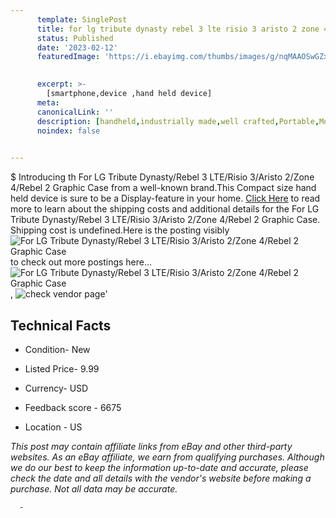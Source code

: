 ```yaml
---
      template: SinglePost
      title: for lg tribute dynasty rebel 3 lte risio 3 aristo 2 zone 4 rebel 2 graphic case
      status: Published
      date: '2023-02-12'
      featuredImage: 'https://i.ebayimg.com/thumbs/images/g/nqMAAOSwGZxbVRlp/s-l225.jpg'
       

      excerpt: >-
        [smartphone,device ,hand held device]
      meta:
      canonicalLink: ''
      description: [handheld,industrially made,well crafted,Portable,Mobile,Compact,Convenient,Lightweight,Maneuverable,Man-portable,Miniature,Carriable,Hand-held,Light,Holdable,Transportable,Mobile device,Pocket-sized,On-the-go,Wireless,Cordless,Compact size,Convenient size, smartphone,device ,hand held device]
      noindex: false
      

---
```

$
      Introducing th For LG Tribute Dynasty/Rebel 3 LTE/Risio 3/Aristo 2/Zone 4/Rebel 2 Graphic Case from a well-known brand.This Compact size hand held device is sure to be a Display-feature in your home. [Click Here](https://www.ebay.com/itm/263831642490?hash=item3d6d97617a%3Ag%3AnqMAAOSwGZxbVRlp&amdata=enc%3AAQAHAAAA4KmgD6duBGDbZfV9JP4Btp0WQc5eEhqHmWfbTpcnSahyj0XjNKiHuk88xBJq%2BwqcfCPBC8p7FZt7pUnZxAkmAxoHqFBhv2GQU%2FD%2FNLgzDcbevbOSIa%2FvwiIb71FFKQ%2BRuoXBlzhjyM6EzgftgGSbbtW%2B6l30l27eU6Sn340nA4hFgCLY0q1DrcBv79NF1f38ti8WXdbYY9MBhR1IGzCi6qEQh979M%2F%2Fi7fe%2FE6E64Fx9bQLImqiw%2BCwNjjTmsbJMPpb2Gyxx1f%2FNnzmdEKYH08GIOCMAJWMgzc0BqsXA%2BqHV&mkevt=1&mkcid=1&mkrid=711-53200-19255-0&campid=%253CePNCampaignId%253E&customid=%253CreferenceId%253E&toolid=10049) to read more to learn about the shipping costs and additional details for the For LG Tribute Dynasty/Rebel 3 LTE/Risio 3/Aristo 2/Zone 4/Rebel 2 Graphic Case. Shipping cost is undefined.Here is the posting visibly ![For LG Tribute Dynasty/Rebel 3 LTE/Risio 3/Aristo 2/Zone 4/Rebel 2 Graphic Case](https://i.ebayimg.com/thumbs/images/g/nqMAAOSwGZxbVRlp/s-l225.jpg) to check out more postings here... ![For LG Tribute Dynasty/Rebel 3 LTE/Risio 3/Aristo 2/Zone 4/Rebel 2 Graphic Case](https://i.ebayimg.com/images/g/nqMAAOSwGZxbVRlp/s-l1600.jpg), ![check vendor page](https://origin-galleryplus.ebayimg.com/ws/web/263831642490_2_0_1/225x225.jpg,https://origin-galleryplus.ebayimg.com/ws/web/263831642490_3_0_1/225x225.jpg,https://origin-galleryplus.ebayimg.com/ws/web/263831642490_4_0_1/225x225.jpg,https://origin-galleryplus.ebayimg.com/ws/web/263831642490_5_0_1/225x225.jpg)'

      

 ## Technical Facts 



     
      

 - Condition- New 


      

 - Listed Price- 9.99 


      

 - Currency- USD 


      

 - Feedback score - 6675 


      

 - Location - US 


      
      

 *_This post may contain affiliate links from eBay and other third-party websites. As an eBay affiliate, we earn from qualifying purchases. Although we do our best to keep the information up-to-date and accurate, please check the date and all details with the vendor's website before making a purchase. Not all data may be accurate._*




      -

